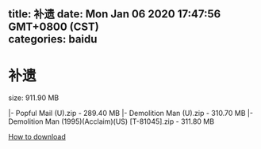 
title: 补遗
date: Mon Jan 06 2020 17:47:56 GMT+0800 (CST)    
categories: baidu
---

# 补遗
size: 911.90 MB
 
 
|- Popful Mail (U).zip - 289.40 MB
|- Demolition Man (U).zip - 310.70 MB
|- Demolition Man (1995)(Acclaim)(US) [T-81045].zip - 311.80 MB

[How to download](https://bpcam.bemobtrk.com/go/2ceec3aa-1ca2-46d6-b9ff-aaa5c184517c?jno=513)